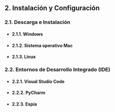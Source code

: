 ## 2. Instalación y Configuración

### 2.1. Descarga e Instalación

- #### 2.1.1. Windows
- #### 2.1.2. Sistema operativo Mac
- #### 2.1.3. Linux

### 2.2. Entornos de Desarrollo Integrado (IDE)

- #### 2.2.1. Visual Studio Code
- #### 2.2.2. PyCharm
- #### 2.2.3. Espía